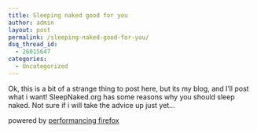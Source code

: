 ```yaml
---
title: Sleeping naked good for you
author: admin
layout: post
permalink: /sleeping-naked-good-for-you/
dsq_thread_id:
  - 26015647
categories:
  - Uncategorized
---
```

Ok, this is a bit of a strange thing to post here, but its my blog, and I&#8217;ll post what i want! SleepNaked.org has some reasons why you should sleep naked. Not sure if i will take the advice up just yet&#8230;

<p class="poweredbyperformancing">
  powered by <a href="http://performancing.com/firefox">performancing firefox</a>
</p>